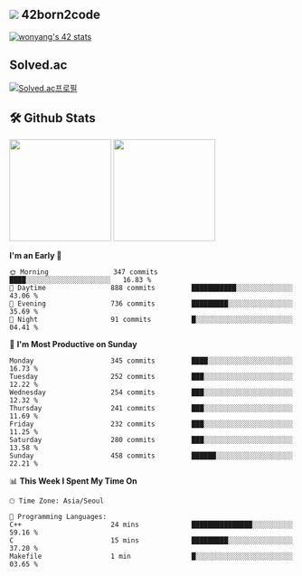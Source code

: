 
## <img src="https://img.shields.io/badge/-000000?style=flat&logo=42&logoColor=white"> 42born2code
[![wonyang's 42 stats](https://badge42.vercel.app/api/v2/cl5nhe5b6007809kydha7ht42/stats?cursusId=21&coalitionId=88)](https://profile.intra.42.fr/users/wonyang)

## Solved.ac
[![Solved.ac프로필](http://mazassumnida.wtf/api/v2/generate_badge?boj=bennyws)](https://solved.ac/bennyws)

## 🛠️ Github Stats
<p>
  <img height="180em" src="https://github-readme-stats-veggie-garden.vercel.app/api?username=gemstoneyang&show_icons=true&include_all_commits=true&bg_color=30,e96443,904e95&title_color=fff&text_color=fff">
  <img height="180em" src="https://github-readme-stats-veggie-garden.vercel.app/api/top-langs/?username=gemstoneyang&layout=compact&bg_color=30,e96443,904e95&title_color=fff&text_color=fff">
</p>

<!--START_SECTION:waka-->
**I'm an Early 🐤** 

```text
🌞 Morning                347 commits         ████░░░░░░░░░░░░░░░░░░░░░   16.83 % 
🌆 Daytime                888 commits         ███████████░░░░░░░░░░░░░░   43.06 % 
🌃 Evening                736 commits         █████████░░░░░░░░░░░░░░░░   35.69 % 
🌙 Night                  91 commits          █░░░░░░░░░░░░░░░░░░░░░░░░   04.41 % 
```
📅 **I'm Most Productive on Sunday** 

```text
Monday                   345 commits         ████░░░░░░░░░░░░░░░░░░░░░   16.73 % 
Tuesday                  252 commits         ███░░░░░░░░░░░░░░░░░░░░░░   12.22 % 
Wednesday                254 commits         ███░░░░░░░░░░░░░░░░░░░░░░   12.32 % 
Thursday                 241 commits         ███░░░░░░░░░░░░░░░░░░░░░░   11.69 % 
Friday                   232 commits         ███░░░░░░░░░░░░░░░░░░░░░░   11.25 % 
Saturday                 280 commits         ███░░░░░░░░░░░░░░░░░░░░░░   13.58 % 
Sunday                   458 commits         ██████░░░░░░░░░░░░░░░░░░░   22.21 % 
```


📊 **This Week I Spent My Time On** 

```text
🕑︎ Time Zone: Asia/Seoul

💬 Programming Languages: 
C++                      24 mins             ███████████████░░░░░░░░░░   59.16 % 
C                        15 mins             █████████░░░░░░░░░░░░░░░░   37.20 % 
Makefile                 1 min               █░░░░░░░░░░░░░░░░░░░░░░░░   03.65 % 
```


<!--END_SECTION:waka-->
